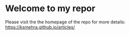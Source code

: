 # Welcome to my repor

Please visit the the homepage of the repo for more details: https://ksmehra.github.io/articles/
